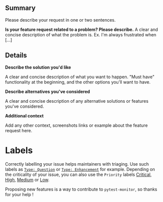 ## Summary

Please describe your request in one or two sentences.

**Is your feature request related to a problem? Please describe.**
A clear and concise description of what the problem is. Ex. I'm always frustrated when [...]

## Details

**Describe the solution you'd like**

A clear and concise description of what you want to happen.
"Must have" functionality at the beginning, and the other options you'll want to have.

**Describe alternatives you've considered**

A clear and concise description of any alternative solutions or features you've considered.

**Additional context**

Add any other context, screenshots links or example about the feature request here.

# Labels

Correctly labelling your issue helps maintainers with triaging. Use such labels as [`Type: Question`](https://github.com/jsd-spif/pymonitor/labels/Type%3A%20Question) or [`Type: Enhancement`](https://github.com/jsd-spif/pymonitor/labels/Type%3A%20Enhancement) for example.
Depending on the criticality of your issue, you can also use the `Priority` labels [Critical](https://github.com/jsd-spif/pymonitor/labels/Priority%3A%20Critical), [High](https://github.com/jsd-spif/pymonitor/labels/Priority%3A%20High), [Medium](https://github.com/jsd-spif/pymonitor/labels/Priority%3A%20Medium) or [Low](https://github.com/jsd-spif/pymonitor/labels/Priority%3A%20Low).

Proposing new features is a way to contribute to `pytest-monitor`, so thanks for your help !
